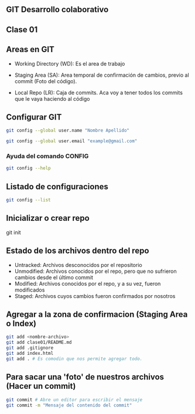 ## GIT Desarrollo colaborativo

## Clase 01

## Areas en GIT

* Working Directory (WD): Es el area de trabajo

* Staging Area (SA): Area temporal de confirmación de cambios, previo al commit
(Foto del código).

* Local Repo (LR): Caja de commits. Aca voy a tener todos los commits que le vaya haciendo al código 

## Configurar GIT
```sh
git config --global user.name "Nombre Apellido"

git config --global user.email "example@gmail.com"
```

### Ayuda del comando CONFIG
```sh
git config --help
```

## Listado de configuraciones
```sh
git config --list
```

## Inicializar o crear repo
git init

## Estado de los archivos dentro del repo

* Untracked: Archivos desconocidos por el repositorio
* Unmodified: Archivos conocidos por el repo, pero que no sufrieron cambios desde el último commit
* Modified: Archivos conocidos por el repo, y  a su vez, fueron modificados
* Staged: Archivos cuyos cambios fueron confirmados por nosotros

## Agregar a la zona de confirmacion (Staging Area o Index)

```sh
git add <nombre-archivo>
git add clase01/README.md
git add .gitignore
git add index.html
git add . # Es comodin que nos permite agregar todo.
```

## Para sacar una 'foto' de nuestros archivos (Hacer un commit)
```sh
git commit # Abre un editor para escribir el mensaje
git commit -m "Mensaje del contenido del commit"
```